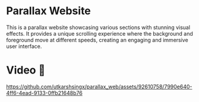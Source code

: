 # Parallax Website

This is a parallax website showcasing various sections with stunning visual effects. It provides a unique scrolling experience where the background and foreground move at different speeds, creating an engaging and immersive user interface.

# Video 🎥

https://github.com/utkarshsingx/parallax_web/assets/92610758/7990e640-4ff6-4ead-9133-0ffb21648b76

